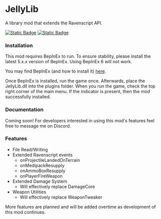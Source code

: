# JellyLib
A library mod that extends the Ravenscript API. 


[![Static Badge](https://img.shields.io/badge/Release-0.1.1-green)](https://github.com/RadioactiveJelly/JellyLib/releases/tag/0.1.1)
[![Static Badge](https://img.shields.io/badge/Discord-JellyfishFields-7289da?logo=Discord)](https://discord.gg/8MEyVPDf4Q)

### Installation

This mod requires BepInEx to run. To ensure stability, please install the latest 5.x.x version  of BepInEx. Using BepInEx 6 will not work.

You may find BepInEx (and how to install it) [here](https://github.com/BepInEx/BepInEx).

Once BepInEx is installed, run the game once. Afterwards, place the JellyLib.dll into the plugins folder. When you run the game, check the top right corner of the main menu. If the indicator is present, then the mod successfully installed.

### Documentation

Coming soon! For developers interested in using this mod's features feel free to message me on Discord.

### Features
* File Read/Writing
* Extended Ravenscript events
  * onProjectileLandedOnTerrain
  * onMedipackResupply
  * onAmmoBoxResupply
  * onPlayerFireWeapon
 * Extended Damage System
   * Will effectively replace DamageCore
  * Weapon Utilities
    * Will effectively replace WeaponTweaker

More features are planned and will be added overtime as development of this mod continues.
